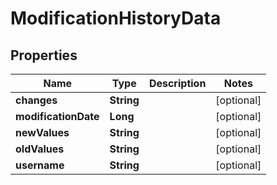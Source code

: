 
# ModificationHistoryData

## Properties
Name | Type | Description | Notes
------------ | ------------- | ------------- | -------------
**changes** | **String** |  |  [optional]
**modificationDate** | **Long** |  |  [optional]
**newValues** | **String** |  |  [optional]
**oldValues** | **String** |  |  [optional]
**username** | **String** |  |  [optional]



